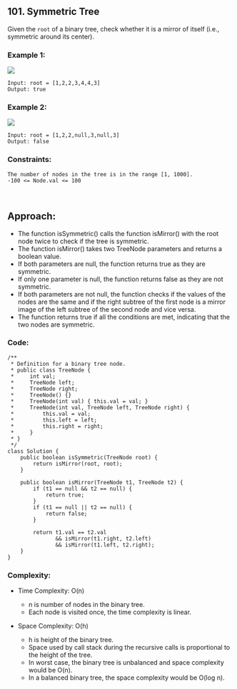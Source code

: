 ## 101. Symmetric Tree    

Given the ```root``` of a binary tree, check whether it is a mirror of itself (i.e., symmetric around its center).    

### Example 1:   

<IMG src="https://assets.leetcode.com/uploads/2021/02/19/symtree1.jpg">  

```  
Input: root = [1,2,2,3,4,4,3]
Output: true
```   
  
  
### Example 2:  

<IMG src="https://assets.leetcode.com/uploads/2021/02/19/symtree2.jpg">   

```  
Input: root = [1,2,2,null,3,null,3]
Output: false
```     

### Constraints:  
  
```
The number of nodes in the tree is in the range [1, 1000].
-100 <= Node.val <= 100
```   
  
<br>     
  
## Approach:  
  
* The function isSymmetric() calls the function isMirror() with the root node twice to check if the tree is symmetric.
* The function isMirror() takes two TreeNode parameters and returns a boolean value.
* If both parameters are null, the function returns true as they are symmetric.
* If only one parameter is null, the function returns false as they are not symmetric.
* If both parameters are not null, the function checks if the values of the nodes are the same and if the right subtree of the first node is a mirror image of the left subtree of the second node and vice versa.
* The function returns true if all the conditions are met, indicating that the two nodes are symmetric.  

### Code:  
```    
/**
 * Definition for a binary tree node.
 * public class TreeNode {
 *     int val;
 *     TreeNode left;
 *     TreeNode right;
 *     TreeNode() {}
 *     TreeNode(int val) { this.val = val; }
 *     TreeNode(int val, TreeNode left, TreeNode right) {
 *         this.val = val;
 *         this.left = left;
 *         this.right = right;
 *     }
 * }
 */
class Solution {
    public boolean isSymmetric(TreeNode root) {
        return isMirror(root, root);
    }

    public boolean isMirror(TreeNode t1, TreeNode t2) {
        if (t1 == null && t2 == null) {
            return true;
        }
        if (t1 == null || t2 == null) {
            return false;
        }
        
        return t1.val == t2.val 
               && isMirror(t1.right, t2.left) 
               && isMirror(t1.left, t2.right);
    }
}
```   
  

### Complexity:  
  
* Time Complexity: O(n)
    * n is number of nodes in the binary tree. 
    * Each node is visited once, the time complexity is linear.

* Space Complexity: O(h)
    * h is height of the binary tree. 
    * Space used by call stack during the recursive calls is proportional to the height of the tree. 
    * In worst case, the binary tree is unbalanced and space complexity would be O(n). 
    * In a balanced binary tree, the space complexity would be O(log n).

  
